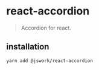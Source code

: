 # react-accordion
> Accordion for react.

## installation
```shell
yarn add @jswork/react-accordion
```
